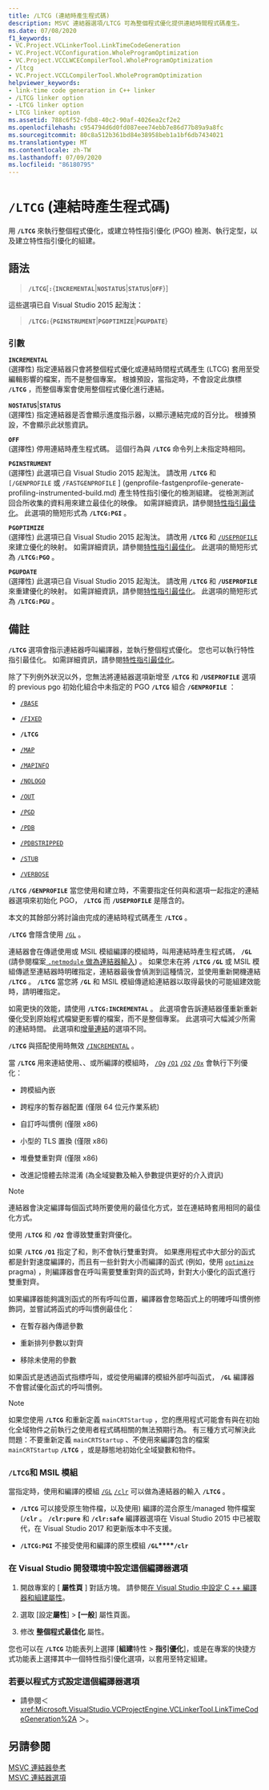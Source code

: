 ```yaml
---
title: /LTCG (連結時產生程式碼)
description: MSVC 連結器選項/LTCG 可為整個程式優化提供連結時間程式碼產生。
ms.date: 07/08/2020
f1_keywords:
- VC.Project.VCLinkerTool.LinkTimeCodeGeneration
- VC.Project.VCConfiguration.WholeProgramOptimization
- VC.Project.VCCLWCECompilerTool.WholeProgramOptimization
- /ltcg
- VC.Project.VCCLCompilerTool.WholeProgramOptimization
helpviewer_keywords:
- link-time code generation in C++ linker
- /LTCG linker option
- -LTCG linker option
- LTCG linker option
ms.assetid: 788c6f52-fdb8-40c2-90af-4026ea2cf2e2
ms.openlocfilehash: c954794d6d0fd087eee74ebb7e86d77b89a9a8fc
ms.sourcegitcommit: 80c8a512b361bd84e38958beb1a1bf6db7434021
ms.translationtype: MT
ms.contentlocale: zh-TW
ms.lasthandoff: 07/09/2020
ms.locfileid: "86180795"
---
```

# <a name="ltcg-link-time-code-generation"></a>`/LTCG` (連結時產生程式碼) 

用 **`/LTCG`** 來執行整個程式優化，或建立特性指引優化 (PGO) 檢測、執行定型，以及建立特性指引優化的組建。

## <a name="syntax"></a>語法

> **`/LTCG`**[**`:`**{**`INCREMENTAL`**|**`NOSTATUS`**|**`STATUS`**|**`OFF`**}]

這些選項已自 Visual Studio 2015 起淘汰：

> **`/LTCG:`**{**`PGINSTRUMENT`**|**`PGOPTIMIZE`**|**`PGUPDATE`**}

### <a name="arguments"></a>引數

**`INCREMENTAL`**<br/>
 (選擇性) 指定連結器只會將整個程式優化或連結時間程式碼產生 (LTCG) 套用至受編輯影響的檔案，而不是整個專案。 根據預設，當指定時，不會設定此旗標 **`/LTCG`** ，而整個專案會使用整個程式優化進行連結。

**`NOSTATUS`**&#124;**`STATUS`**<br/>
(選擇性) 指定連結器是否會顯示進度指示器，以顯示連結完成的百分比。 根據預設，不會顯示此狀態資訊。

**`OFF`**<br/>
(選擇性) 停用連結時產生程式碼。 這個行為與 **`/LTCG`** 命令列上未指定時相同。

**`PGINSTRUMENT`**<br/>
(選擇性) 此選項已自 Visual Studio 2015 起淘汰。 請改用 **`/LTCG`** 和 `[/GENPROFILE` 或 `/FASTGENPROFILE` ] (genprofile-fastgenprofile-generate-profiling-instrumented-build.md) 產生特性指引優化的檢測組建。 從檢測測試回合所收集的資料用來建立最佳化的映像。 如需詳細資訊，請參閱[特性指引最佳化](../profile-guided-optimizations.md)。 此選項的簡短形式為 **`/LTCG:PGI`** 。

**`PGOPTIMIZE`**<br/>
(選擇性) 此選項已自 Visual Studio 2015 起淘汰。 請改用 **`/LTCG`** 和 [`/USEPROFILE`](useprofile.md) 來建立優化的映射。 如需詳細資訊，請參閱[特性指引最佳化](../profile-guided-optimizations.md)。 此選項的簡短形式為 **`/LTCG:PGO`** 。

**`PGUPDATE`**<br/>
(選擇性) 此選項已自 Visual Studio 2015 起淘汰。 請改用 **`/LTCG`** 和 **`/USEPROFILE`** 來重建優化的映射。 如需詳細資訊，請參閱[特性指引最佳化](../profile-guided-optimizations.md)。 此選項的簡短形式為 **`/LTCG:PGU`** 。

## <a name="remarks"></a>備註

**`/LTCG`** 選項會指示連結器呼叫編譯器，並執行整個程式優化。 您也可以執行特性指引最佳化。 如需詳細資訊，請參閱[特性指引最佳化](../profile-guided-optimizations.md)。

除了下列例外狀況以外，您無法將連結器選項新增至 **`/LTCG`** 和 **`/USEPROFILE`** 選項的 previous pgo 初始化組合中未指定的 PGO **`/LTCG`** 組合 **`/GENPROFILE`** ：

- [`/BASE`](base-base-address.md)

- [`/FIXED`](fixed-fixed-base-address.md)

- **`/LTCG`**

- [`/MAP`](map-generate-mapfile.md)

- [`/MAPINFO`](mapinfo-include-information-in-mapfile.md)

- [`/NOLOGO`](nologo-suppress-startup-banner-linker.md)

- [`/OUT`](out-output-file-name.md)

- [`/PGD`](pgd-specify-database-for-profile-guided-optimizations.md)

- [`/PDB`](pdb-use-program-database.md)

- [`/PDBSTRIPPED`](pdbstripped-strip-private-symbols.md)

- [`/STUB`](stub-ms-dos-stub-file-name.md)

- [`/VERBOSE`](verbose-print-progress-messages.md)

**`/LTCG`** **`/GENPROFILE`** 當您使用和建立時，不需要指定任何與和選項一起指定的連結器選項來初始化 PGO， **`/LTCG`** 而 **`/USEPROFILE`** 是隱含的。

本文的其餘部分將討論由完成的連結時程式碼產生 **`/LTCG`** 。

**`/LTCG`** 會隱含使用 [`/GL`](gl-whole-program-optimization.md) 。

連結器會在傳遞使用或 MSIL 模組編譯的模組時，叫用連結時產生程式碼， **`/GL`** (請參閱檔案[ `.netmodule` 做為連結器輸入](netmodule-files-as-linker-input.md)) 。 如果您未在將 **`/LTCG`** **`/GL`** 或 MSIL 模組傳遞至連結器時明確指定，連結器最後會偵測到這種情況，並使用重新開機連結 **`/LTCG`** 。 **`/LTCG`** 當您將 **`/GL`** 和 MSIL 模組傳遞給連結器以取得最快的可能組建效能時，請明確指定。

如需更快的效能，請使用 **`/LTCG:INCREMENTAL`** 。 此選項會告訴連結器僅重新重新優化受到原始程式檔變更影響的檔案，而不是整個專案。 此選項可大幅減少所需的連結時間。 此選項和[增量連結](incremental-link-incrementally.md)的選項不同。

**`/LTCG`** 與搭配使用時無效 [`/INCREMENTAL`](incremental-link-incrementally.md) 。

當 **`/LTCG`** 用來連結使用、、或所編譯的模組時， [`/Og`](og-global-optimizations.md) [`/O1`](o1-o2-minimize-size-maximize-speed.md) [`/O2`](o1-o2-minimize-size-maximize-speed.md) [`/Ox`](ox-full-optimization.md) 會執行下列優化：

- 跨模組內嵌

- 跨程序的暫存器配置 (僅限 64 位元作業系統)

- 自訂呼叫慣例 (僅限 x86)

- 小型的 TLS 置換 (僅限 x86)

- 堆疊雙重對齊 (僅限 x86)

- 改進記憶體去除混淆 (為全域變數及輸入參數提供更好的介入資訊)

> [!NOTE]
> 連結器會決定編譯每個函式時所要使用的最佳化方式，並在連結時套用相同的最佳化方式。

使用 **`/LTCG`** 和 **`/O2`** 會導致雙重對齊優化。

如果 **`/LTCG`** **`/O1`** 指定了和，則不會執行雙重對齊。 如果應用程式中大部分的函式都是針對速度編譯的，而且有一些針對大小而編譯的函式 (例如，使用 [`optimize`](../../preprocessor/optimize.md) pragma) ，則編譯器會在呼叫需要雙重對齊的函式時，針對大小優化的函式進行雙重對齊。

如果編譯器能夠識別函式的所有呼叫位置，編譯器會忽略函式上的明確呼叫慣例修飾詞，並嘗試將函式的呼叫慣例最佳化：

- 在暫存器內傳遞參數

- 重新排列參數以對齊

- 移除未使用的參數

如果函式是透過函式指標呼叫，或從使用編譯的模組外部呼叫函式， **`/GL`** 編譯器不會嘗試優化函式的呼叫慣例。

> [!NOTE]
> 如果您使用 **`/LTCG`** 和重新定義 `mainCRTStartup` ，您的應用程式可能會有與在初始化全域物件之前執行之使用者程式碼相關的無法預期行為。 有三種方式可解決此問題：不要重新定義 `mainCRTStartup` 、不使用來編譯包含的檔案 `mainCRTStartup` **`/LTCG`** ，或是靜態地初始化全域變數和物件。

### <a name="ltcg-and-msil-modules"></a>`/LTCG`和 MSIL 模組

當指定時，使用和編譯的模組 [`/GL`](gl-whole-program-optimization.md) [`/clr`](clr-common-language-runtime-compilation.md) 可以做為連結器的輸入 **`/LTCG`** 。

- **`/LTCG`** 可以接受原生物件檔，以及使用) 編譯的混合原生/managed 物件檔案 (**`/clr`** 。 **`/clr:pure`** 和 **`/clr:safe`** 編譯器選項在 Visual Studio 2015 中已被取代，在 Visual Studio 2017 和更新版本中不支援。

- **`/LTCG:PGI`** 不接受使用和編譯的原生模組 **`/GL`****`/clr`**

### <a name="to-set-this-compiler-option-in-the-visual-studio-development-environment"></a>在 Visual Studio 開發環境中設定這個編譯器選項

1. 開啟專案的 [ **屬性頁** ] 對話方塊。 請參閱[在 Visual Studio 中設定 C ++ 編譯器和組建屬性](../working-with-project-properties.md)。

1. 選取 [設定**屬性**]  >  **[一般**] 屬性頁面。

1. 修改 **整個程式最佳化** 屬性。

您也可以在 **`/LTCG`** 功能表列上選擇 [**組建**特性  >  **指引優化**]，或是在專案的快捷方式功能表上選擇其中一個特性指引優化選項，以套用至特定組建。

### <a name="to-set-this-compiler-option-programmatically"></a>若要以程式方式設定這個編譯器選項

- 請參閱＜ <xref:Microsoft.VisualStudio.VCProjectEngine.VCLinkerTool.LinkTimeCodeGeneration%2A> ＞。

## <a name="see-also"></a>另請參閱

[MSVC 連結器參考](linking.md)\
[MSVC 連結器選項](linker-options.md)
